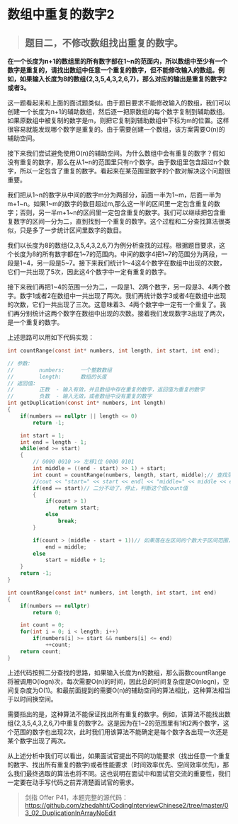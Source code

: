 # 数组中重复的数字2

> ## 题目二，不修改数组找出重复的数字。

**在一个长度为n+1的数组里的所有数字部在1~n的范面内，所以数组中至少有一个数字是重复的，请找出数组中任意一个重复的数字，但不能修改输入的数组。例如，如果输入长度为8的数组{2,3,5,4,3,2,6,7}，那么对应的输出是重复的数字2或者3。**

这一题看起来和上面的面试题类似。由于题目要求不能修改输入的数组，我们可以创建一个长度为n+1的辅助数组，然后逐一把原数组的每个数字复制到辅助数组。如果原数组中被复制的数字是m，则把它复制到辅助数组中下标为m的位置。这样很容易就能发现哪个数字是重复的。由于需要创建一个数组，该方案需要O(n)的辅助空间。

接下来我们尝试避免使用O(n)的辅助空间。为什么数组中会有重复的数字？假如没有重复的数字，那么在从1~n的范围里只有n个数字。由于数组里包含超过n个数字，所以一定包含了重复的数字。看起来在某范围里数字的个数对解决这个问题很重要。

我们把从1~n的数字从中间的数字m分为两部分，前面一半为1~m，后面一半为m+1~n。如果1~m的数字的数目超过m,那么这一半的区间里一定包含重复的数字；否则，另一半m+1~n的区间里一定包含重复的数字。我们可以继续把包含重复数字的区间一分为二，直到找到一个重复的数字。这个过程和二分查找算法很类似，只是多了一步统计区间里数字的数目。

我们以长度为8的数组{2,3,5,4,3,2,6,7}为例分析查找的过程。根据题目要求，这个长度为8的所有数字都在1~7的范围内。中间的数字4把1~7的范围分为两段，一段是1~4，另一段是5~7。接下来我们统计1～4这4个数字在数组中出现的次数，它们一共出现了5次，因此这4个数字中一定有重复的数字。

接下来我们再把1~4的范围一分为二，一段是1、2两个数字，另一段是3、4两个数字。数字1或者2在数组中一共出现了两次。我们再统计数字3或者4在数组中出现的次数，它们一共出现了三次。这意味着3、4两个数字中一定有一个重复了。我们再分别统计这两个数字在数组中出现的次数。接着我们发现数字3出现了两次，是一个重复的数字。

上述思路可以用如下代码实现：
```c
int countRange(const int* numbers, int length, int start, int end);

// 参数:
//        numbers:     一个整数数组
//        length:      数组的长度
// 返回值:             
//        正数  - 输入有效，并且数组中存在重复的数字，返回值为重复的数字
//        负数  - 输入无效，或者数组中没有重复的数字
int getDuplication(const int* numbers, int length)
{
    if(numbers == nullptr || length <= 0)
        return -1;

    int start = 1;
    int end = length - 1;
    while(end >= start)
    {
        // 0000 0010 >> 左移1位 0000 0101
        int middle = ((end - start) >> 1) + start;
        int count = countRange(numbers, length, start, middle);// 查找落在二分左区间内个数
        //cout << "start=" << start << endl << "middle=" << middle << endl << "end=" << end << endl<< "count=" << count << endl;
        if(end == start)// 二分不动了，停止，判断这个值count值
        {
            if(count > 1)
                return start;
            else
                break;
        }

        if(count > (middle - start + 1))// 如果落在左区间的个数大于区间范围，则这里面一定有重复，否则就去右区间看看
            end = middle;
        else
            start = middle + 1;
    }
    return -1;
}

int countRange(const int* numbers, int length, int start, int end)
{
    if(numbers == nullptr)
        return 0;

    int count = 0;
    for(int i = 0; i < length; i++)
        if(numbers[i] >= start && numbers[i] <= end)
            ++count;
    return count;
}
```
上述代码按照二分查找的思路，如果输入长度为n的数组，那么函数countRange将被调用O(logn)次，每次需要O(n)的时间，因此总的时间复杂度是O(nlogn)，空间复杂度为O(1)。和最前面提到的需要O(n)的辅助空间的算法相比，这种算法相当于以时间换空间。

需要指出的是，这种算法不能保证找出所有重复的数字。例如，该算法不能找出数组{2,3,5,4,3,2,6,7}中重复的数字2。这是因为在1~2的范围里有1和2两个数字，这个范围的数字也出现2次，此时我们用该算法不能确定是每个数字各出现一次还是某个数字出现了两次。

从上述分析中我们可以看出，如果面试官提出不同的功能要求（找出任意一个重复的数字、找出所有重复的数字)或者性能要求（时间效率优先、空间效率优先)，那么我们最终选取的算法也将不同。这也说明在面试中和面试官交流的重要性，我们一定要在动手写代码之前弄清楚面试官的需求。

> 剑指 Offer P41，本题完整的源代码：https://github.com/zhedahht/CodingInterviewChinese2/tree/master/03_02_DuplicationInArrayNoEdit